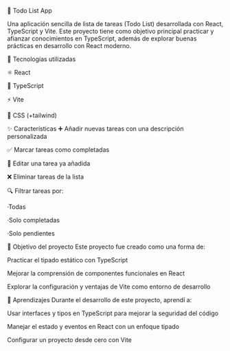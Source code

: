 📝 Todo List App

Una aplicación sencilla de lista de tareas (Todo List) desarrollada con React, TypeScript y Vite.
Este proyecto tiene como objetivo principal practicar y afianzar conocimientos en TypeScript, además de explorar buenas prácticas en desarrollo con React moderno.

🚀 Tecnologías utilizadas

⚛️ React

💬 TypeScript

⚡ Vite

🎨 CSS (+tailwind)

✨ Características
➕ Añadir nuevas tareas con una descripción personalizada

✅ Marcar tareas como completadas

📝 Editar una tarea ya añadida

❌ Eliminar tareas de la lista

🔍 Filtrar tareas por:

·Todas

·Solo completadas

·Solo pendientes

🎯 Objetivo del proyecto
Este proyecto fue creado como una forma de:

Practicar el tipado estático con TypeScript

Mejorar la comprensión de componentes funcionales en React

Explorar la configuración y ventajas de Vite como entorno de desarrollo

🧠 Aprendizajes
Durante el desarrollo de este proyecto, aprendí a:

Usar interfaces y tipos en TypeScript para mejorar la seguridad del código

Manejar el estado y eventos en React con un enfoque tipado

Configurar un proyecto desde cero con Vite
